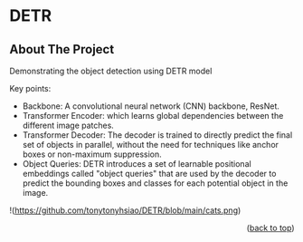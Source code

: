 # DETR

<!-- ABOUT THE PROJECT -->
## About The Project



Demonstrating the object detection using DETR model

Key points:
* Backbone: A convolutional neural network (CNN) backbone, ResNet.
* Transformer Encoder: which learns global dependencies between the different image patches.
* Transformer Decoder: The decoder is trained to directly predict the final set of objects in parallel, without the need for techniques like anchor boxes or non-maximum suppression.
* Object Queries: DETR introduces a set of learnable positional embeddings called "object queries" that are used by the decoder to predict the bounding boxes and classes for each potential object in the image.


!(https://github.com/tonytonyhsiao/DETR/blob/main/cats.png)


<p align="right">(<a href="#readme-top">back to top</a>)</p>